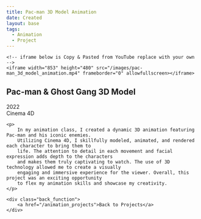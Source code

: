 ```yaml
---
title: Pac-man 3D Model Animation
date: Created
layout: base
tags:
  - Animation
  - Project
---
```


<div class="videoWrapper ratio-16-9">

    <!-- iframe below is Copy & Pasted from YouTube replace with your own -->
    <iframe width="853" height="480" src="/images/pac-man_3d_model_animation.mp4" frameborder="0" allowfullscreen></iframe>

</div><!-- end .videoWrapper -->

<div class="project_bio">
    <h2>Pac-man & Ghost Gang 3D Model</h2>
     <p>
        2022
        <br>
        Cinema 4D
     </p>

    <p>
        In my animation class, I created a dynamic 3D animation featuring Pac-man and his iconic enemies. 
        Utilizing Cinema 4D, I skillfully modeled, animated, and rendered each character to bring them to 
        life. The attention to detail in each movement and facial expression adds depth to the characters 
        and makes them truly captivating to watch. The use of 3D technology allowed me to create a visually 
        engaging and immersive experience for the viewer. Overall, this project was an exciting opportunity 
        to flex my animation skills and showcase my creativity.
    </p>

    <div class="back_function">
        <a href="/animation_projects">Back to Projects</a>
    </div>
</div>